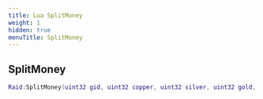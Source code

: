 ```yaml
---
title: Lua SplitMoney
weight: 1
hidden: true
menuTitle: SplitMoney
---
```

## SplitMoney
```lua
Raid:SplitMoney(uint32 gid, uint32 copper, uint32 silver, uint32 gold, uint32 platinum, Lua_Client splitter); -- void
```